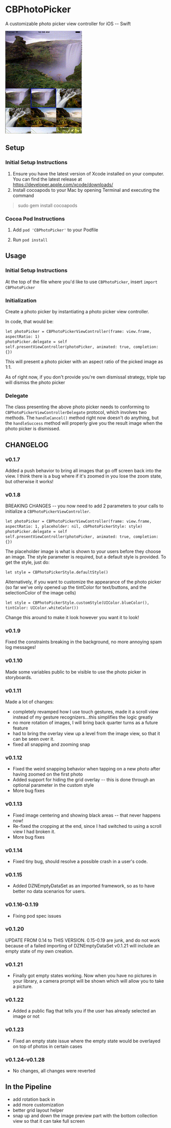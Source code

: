 # CBPhotoPicker
A customizable photo picker view controller for iOS -- Swift

![alt tag](https://github.com/coolbnjmn/CBPhotoPicker/blob/master/CBPhotoPickerDemo.gif)

## Setup
### Initial Setup Instructions
1. Ensure you have the latest version of Xcode installed on your computer. You can find the latest release at https://developer.apple.com/xcode/downloads/
2. Install cocoapods to your Mac by opening Terminal and executing the command
  > sudo gem install cocoapods

### Cocoa Pod Instructions
1. Add `pod 'CBPhotoPicker'` to your Podfile

2. Run `pod install`

## Usage
### Initial Setup Instructions
At the top of the file where you'd like to use `CBPhotoPicker`, insert `import CBPhotoPicker`

### Initialization
Create a photo picker by instantiating a photo picker view controller. 

In code, that would be:

```
let photoPicker = CBPhotoPickerViewController(frame: view.frame, aspectRatio: 1)
photoPicker.delegate = self
self.presentViewController(photoPicker, animated: true, completion: {})
```

This will present a photo picker with an aspect ratio of the picked image as 1:1. 

As of right now, if you don't provide you're own dismissal strategy, triple tap will dismiss the photo picker

### Delegate
The class presenting the above photo picker needs to conforming to `CBPhotoPickerViewControllerDelegate` protocol, which involves two methods. The `handleCancel()` method right now doesn't do anything, but the `handleSuccess` method will properly give you the result image when the photo picker is dismissed. 


## CHANGELOG
### v0.1.7
Added a push behavior to bring all images that go off screen back into the view. I think there is a bug where if it's zoomed in you lose the zoom state, but otherwise it works! 

### v0.1.8
BREAKING CHANGES -- you now need to add 2 parameters to your calls to initialize a `CBPhotoPickerViewController`.

```
let photoPicker = CBPhotoPickerViewController(frame: view.frame, aspectRatio: 1, placeholder: nil, cbPhotoPickerStyle: style)
photoPicker.delegate = self
self.presentViewController(photoPicker, animated: true, completion: {})
```

The placeholder image is what is shown to your users before they choose an image. The style parameter is required, but a default style is provided. To get the style, just do:

```
let style = CBPhotoPickerStyle.defaultStyle()
```

Alternatively, if you want to customize the appearance of the photo picker (so far we've only opened up the tintColor for text/buttons, and the selectionColor of the image cells)

```
let style = CBPhotoPickerStyle.customStyle(UIColor.blueColor(), tintColor: UIColor.whiteColor())
```

Change this around to make it look however you want it to look! 

### v0.1.9
Fixed the constraints breaking in the background, no more annoying spam log messages!

### v0.1.10
Made some variables public to be visible to use the photo picker in storyboards. 

### v0.1.11
Made a lot of changes:
- completely revamped how I use touch gestures, made it a scroll view instead of my gesture recognizers...this simplifies the logic greatly
- no more rotation of images, I will bring back quarter turns as a future feature
- had to bring the overlay view up a level from the image view, so that it can be seen over it.
- fixed all snapping and zooming snap 

### v0.1.12
- Fixed the weird snapping behavior when tapping on a new photo after having zoomed on the first photo
- Added support for hiding the grid overlay -- this is done through an optional parameter in the custom style
- More bug fixes

### v0.1.13
- Fixed image centering and showing black areas -- that never happens now!
- Re-fixed the cropping at the end, since I had switched to using a scroll view I had broken it. 
- More bug fixes

### v0.1.14
- Fixed tiny bug, should resolve a possible crash in a user's code.

### v0.1.15
- Added DZNEmptyDataSet as an imported framework, so as to have better no data scenarios for users. 

### v0.1.16-0.1.19
- Fixing pod spec issues

### v0.1.20
UPDATE FROM 0.14 to THIS VERSION. 0.15-0.19 are junk, and do not work because of a failed importing of DZNEmptyDataSet
v0.1.21 will include an empty state of my own creation. 

### v0.1.21
- Finally got empty states working. Now when you have no pictures in your library, a camera prompt will be shown which will allow you to take a picture. 

### v0.1.22
- Added a public flag that tells you if the user has already selected an image or not

### v0.1.23
- Fixed an empty state issue where the empty state would be overlayed on top of photos in certain cases

### v0.1.24-v0.1.28
- No changes, all changes were reverted
## In the Pipeline
- add rotation back in
- add more customization
- better grid layout helper
- snap up and down the image preview part with the bottom collection view so that it can take full screen

